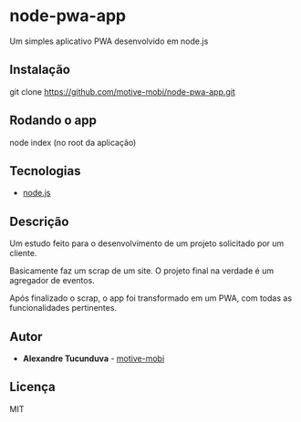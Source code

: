 # node-pwa-app

Um simples aplicativo PWA desenvolvido em node.js

## Instalação

git clone https://github.com/motive-mobi/node-pwa-app.git

## Rodando o app

node index (no root da aplicação)

## Tecnologias

* [node.js](https://nodejs.org/)

## Descrição

Um estudo feito para o desenvolvimento de um projeto solicitado por um cliente.

Basicamente faz um scrap de um site. O projeto final na verdade é um agregador de eventos.

Após finalizado o scrap, o app foi transformado em um PWA, com todas as funcionalidades pertinentes.

## Autor

* **Alexandre Tucunduva** - [motive-mobi](github.com/motive-mobi)

## Licença

MIT
